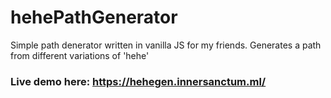 # hehePathGenerator
Simple path denerator written in vanilla JS for my friends. Generates a path from different variations of 'hehe'

### Live demo here: https://hehegen.innersanctum.ml/

